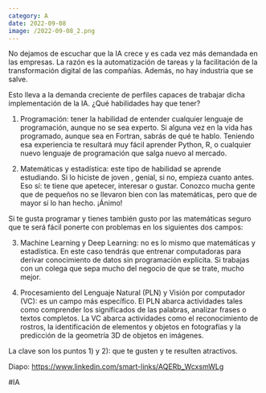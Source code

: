 ```yaml
--- 
category: A 
date: 2022-09-08 
image: /2022-09-08_2.png 
--- 
```


No dejamos de escuchar que la IA crece y es cada vez más demandada en las empresas. La razón es la automatización de tareas y la facilitación de la transformación digital de las compañías. Además, no hay industria que se salve. 

Esto lleva a la demanda creciente de perfiles capaces de trabajar dicha implementación de la IA. ¿Qué habilidades hay que tener?

1) Programación: tener la habilidad de entender cualquier lenguaje de programación, aunque no se sea experto. Si alguna vez en la vida has programado, aunque sea en Fortran, sabrás de qué te hablo. Teniendo esa experiencia te resultará muy fácil aprender Python, R, o cualquier nuevo lenguaje de programación que salga nuevo al mercado.  

2) Matemáticas y estadística: este tipo de habilidad se aprende estudiando. Si lo hiciste de joven , genial, si no, empieza cuanto antes. Eso sí: te tiene que apetecer, interesar o gustar. Conozco mucha gente que de pequeños no se llevaron bien con las matemáticas, pero que de mayor sí lo han hecho. ¡Ánimo!

Si te gusta programar y tienes también gusto por las matemáticas seguro que te será fácil ponerte con problemas en los siguientes dos campos:

3) Machine Learning y Deep Learning: no es lo mismo que matemáticas y estadística. En este caso tendrás que entrenar computadoras para derivar conocimiento de datos sin programación explícita. Si trabajas con un colega que sepa mucho del negocio de que se trate, mucho mejor. 

4) Procesamiento del Lenguaje Natural (PLN) y Visión por computador (VC): es un campo más específico. El PLN abarca actividades tales como comprender los significados de las palabras, analizar frases o textos completos. La VC abarca actividades como el reconocimiento de rostros, la identificación de elementos y objetos en fotografías y la predicción de la geometría 3D de objetos en imágenes.

La clave son los puntos 1) y 2): que te gusten y te resulten atractivos. 

Diapo: https://www.linkedin.com/smart-links/AQERb_WcxsmWLg

#IA